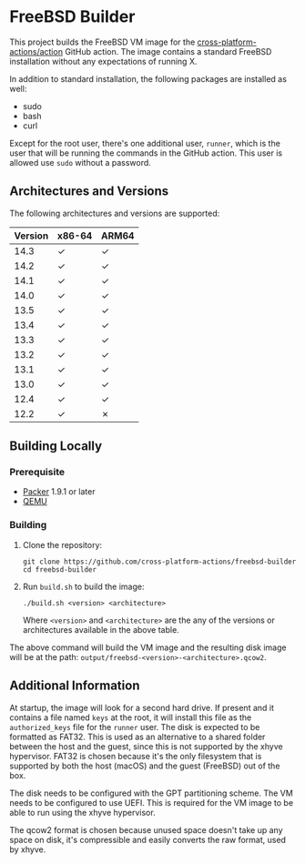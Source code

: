 # FreeBSD Builder

This project builds the FreeBSD VM image for the
[cross-platform-actions/action](https://github.com/cross-platform-actions/action)
GitHub action. The image contains a standard FreeBSD installation without any
expectations of running X.

In addition to standard installation, the following packages are installed as
well:

* sudo
* bash
* curl

Except for the root user, there's one additional user, `runner`, which is the
user that will be running the commands in the GitHub action. This user is
allowed use `sudo` without a password.

## Architectures and Versions

The following architectures and versions are supported:

| Version | x86-64 | ARM64 |
|---------|--------|-------|
| 14.3    | ✓      | ✓     |
| 14.2    | ✓      | ✓     |
| 14.1    | ✓      | ✓     |
| 14.0    | ✓      | ✓     |
| 13.5    | ✓      | ✓     |
| 13.4    | ✓      | ✓     |
| 13.3    | ✓      | ✓     |
| 13.2    | ✓      | ✓     |
| 13.1    | ✓      | ✓     |
| 13.0    | ✓      | ✓     |
| 12.4    | ✓      | ✓     |
| 12.2    | ✓      | ✗     |

## Building Locally

### Prerequisite

* [Packer](https://www.packer.io) 1.9.1 or later
* [QEMU](https://qemu.org)

### Building

1. Clone the repository:
    ```
    git clone https://github.com/cross-platform-actions/freebsd-builder
    cd freebsd-builder
    ```

2. Run `build.sh` to build the image:
    ```
    ./build.sh <version> <architecture>
    ```
    Where `<version>` and `<architecture>` are the any of the versions or
    architectures available in the above table.

The above command will build the VM image and the resulting disk image will be
at the path: `output/freebsd-<version>-<architecture>.qcow2`.

## Additional Information

At startup, the image will look for a second hard drive. If present and it
contains a file named `keys` at the root, it will install this file as the
`authorized_keys` file for the `runner` user. The disk is expected to be
formatted as FAT32. This is used as an alternative to a shared folder between
the host and the guest, since this is not supported by the xhyve hypervisor.
FAT32 is chosen because it's the only filesystem that is supported by both the
host (macOS) and the guest (FreeBSD) out of the box.

The disk needs to be configured with the GPT partitioning scheme. The VM needs
to be configured to use UEFI. This is required for the VM image to be able to
run using the xhyve hypervisor.

The qcow2 format is chosen because unused space doesn't take up any space on
disk, it's compressible and easily converts the raw format, used by xhyve.
